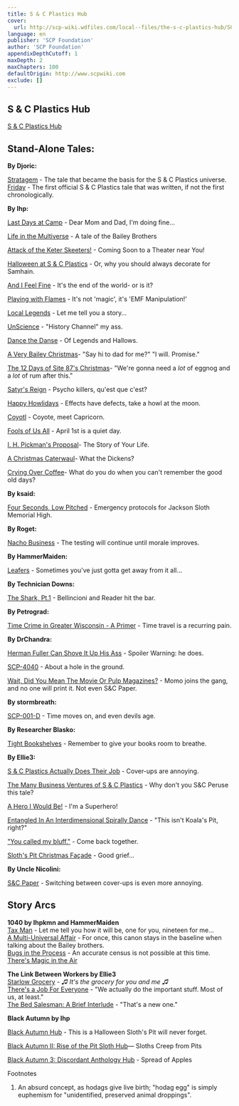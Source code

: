 ```yaml
---
title: S & C Plastics Hub
cover:
  url: http://scp-wiki.wdfiles.com/local--files/the-s-c-plastics-hub/SCPlastics02Small.png
language: en
publisher: 'SCP Foundation'
author: 'SCP Foundation'
appendixDepthCutoff: 1
maxDepth: 2
maxChapters: 100
defaultOrigin: http://www.scpwiki.com
exclude: []
---
```

## S & C Plastics Hub

[S & C Plastics Hub](/the-s-c-plastics-hub)

## Stand-Alone Tales:

**By Djoric:**

[Stratagem](/stratagem) - The tale that became the basis for the S & C Plastics universe.  
[Friday](/friday) - The first official S & C Plastics tale that was written, if not the first chronologically.

**By Ihp:**

[Last Days at Camp](/last-days-at-camp) - Dear Mom and Dad, I'm doing fine…

[Life in the Multiverse](/life-in-the-multiverse) - A tale of the Bailey Brothers

[Attack of the Keter Skeeters!](/attack-of-the-keter-skeeters) - Coming Soon to a Theater near You!

[Halloween at S & C Plastics](/halloween-at-s-c-plastics) - Or, why you should always decorate for Samhain.

[And I Feel Fine](/and-i-feel-fine) - It's the end of the world- or is it?

[Playing with Flames](/playing-with-flames) - It's not 'magic', it's 'EMF Manipulation!'

[Local Legends](/local-legends) - Let me tell you a story…

[UnScience](/unscience) - "History Channel" my ass.

[Dance the Danse](/dance-the-danse) - Of Legends and Hallows.

[A Very Bailey Christmas](/a-very-bailey-christmas)\- "Say hi to dad for me?" "I will. Promise."

[The 12 Days of Site 87's Christmas](/holy-crap-this-is-a-long-christmas-tale)\- "We're gonna need a _lot_ of eggnog and a _lot_ of rum after this."

[Satyr's Reign](/satyr-s-reign) - Psycho killers, qu'est que c'est?

[Happy Howlidays](/happy-howlidays) - Effects have defects, take a howl at the moon.

[Coyotl](/coyotl) - Coyote, meet Capricorn.

[Fools of Us All](/sh-tpost-and-c-plastics-tale) - April 1st is a quiet day.

[I. H. Pickman's Proposal](http://www.scpwiki.com/i-h-p-proposal)\- The Story of Your Life.

[A Christmas Caterwaul](/a-christmas-caterwaul)\- What the Dickens?

[Crying Over Coffee](/crying-over-coffee)\- What do you do when you can't remember the good old days?

**By ksaid:**

[Four Seconds, Low Pitched](/four-seconds-low-pitched) - Emergency protocols for Jackson Sloth Memorial High.

**By Roget:**

[Nacho Business](/nacho-business) - The testing will continue until morale improves.

**By HammerMaiden:**

[Leafers](/leafers) - Sometimes you've just gotta get away from it all…

**By Technician Downs:**

[The Shark, Pt.1](/the-shark-pt-1) - Bellincioni and Reader hit the bar.

**By Petrograd:**

[Time Crime in Greater Wisconsin - A Primer](/time-crime-in-greater-wisconsin-a-primer) - Time travel is a recurring pain.

**By DrChandra:**

[Herman Fuller Can Shove It Up His Ass](/herman-fuller-can-shove-it-up-his-ass) - Spoiler Warning: he does.

[SCP-4040](/scp-4040) - About a hole in the ground.

[Wait, Did You Mean The Movie Or Pulp Magazines?](/wait-did-you-mean-the-movie-or-pulp-magazines) - Momo joins the gang, and no one will print it. Not even S&C Paper.

**By stormbreath:**

[SCP-001-D](/scp-001-d) - Time moves on, and even devils age.

**By Researcher Blasko:**

[Tight Bookshelves](/tight-bookshelves) - Remember to give your books room to breathe.

**By Ellie3:**

[S & C Plastics Actually Does Their Job](/s-c-plastics-actually-does-their-job) - Cover-ups are annoying.

[The Many Business Ventures of S & C Plastics](/the-many-business-ventures-of-s-c-plastics) - Why don't you S&C Peruse this tale?

[A Hero I Would Be!](/a-hero-i-would-be) - I'm a Superhero!

[Entangled In An Interdimensional Spirally Dance](/entangled-in-an-interdimensional-spirally-dance) - "This isn't Koala's Pit, right?"

["You called my bluff."](/i-love-you-too-much) - Come back together.

[Sloth's Pit Christmas Façade](/sloths-pit-chrimmas) - Good grief…

**By Uncle Nicolini:**

[S&C Paper](/sc-paper) - Switching between cover-ups is even more annoying.

## Story Arcs

**1040 by Ihpkmn and HammerMaiden**  
[Tax Man](/tax-man) - Let me tell you how it will be, one for you, nineteen for me…  
[A Multi-Universal Affair](/a-multi-universal-affair) - For once, this canon stays in the baseline when talking about the Bailey brothers.  
[Bugs in the Process](/bugs-in-the-process) - An accurate census is not possible at this time.  
[There's Magic in the Air](/there-s-magic-in-the-air)

**The Link Between Workers by Ellie3**  
[Starlow Grocery](/starlow-grocery) - _♫ It's the grocery for you and me ♫_  
[There's a Job For Everyone](/there-s-a-job-for-everyone) - "We actually do the important stuff. Most of us, at least."  
[The Bed Salesman: A Brief Interlude](/the-bed-salesman) - "That's a new one."

**Black Autumn by Ihp**

[Black Autumn Hub](/black-autumn-hub) - This is a Halloween Sloth's Pit will never forget.

[Black Autumn II: Rise of the Pit Sloth Hub](http://scpwiki.com/rise-of-the-pit-sloth-hub)— Sloths Creep from Pits

[Black Autumn 3: Discordant Anthology Hub](http://www.scpwiki.com/discordant-anthology-hub) - Spread of Apples

Footnotes

1. An absurd concept, as hodags give live birth; "hodag egg" is simply euphemism for "unidentified, preserved animal droppings".

